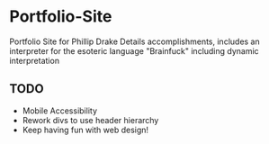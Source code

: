 # Portfolio-Site
Portfolio Site for Phillip Drake
Details accomplishments, includes an interpreter for the esoteric language "Brainfuck" including dynamic interpretation
## TODO 
- Mobile Accessibility
- Rework divs to use header hierarchy
- Keep having fun with web design!
